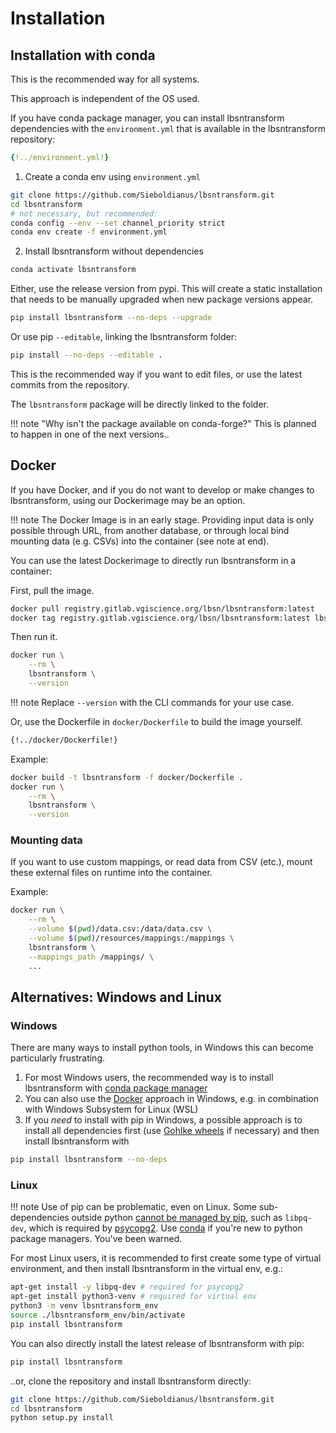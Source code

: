# Installation
## Installation with conda

This is the recommended way for all systems.

This approach is independent of the OS used.

If you have conda package manager, you can install lbsntransform dependencies 
with the `environment.yml` that is available in the lbsntransform repository:

```yaml
{!../environment.yml!}
```

1. Create a conda env using `environment.yml`

```bash
git clone https://github.com/Sieboldianus/lbsntransform.git
cd lbsntransform
# not necessary, but recommended:
conda config --env --set channel_priority strict
conda env create -f environment.yml
```

2. Install lbsntransform without dependencies

```bash
conda activate lbsntransform
```

Either, use the release version from pypi. This will create a static installation that needs
to be manually upgraded when new package versions appear.

```bash
pip install lbsntransform --no-deps --upgrade
```

Or use pip `--editable`, linking the lbsntransform folder:

```bash
pip install --no-deps --editable .
```

This is the recommended way if you want to edit files, or use the latest commits from the repository.

The `lbsntransform` package will be directly linked to the folder.

!!! note "Why isn't the package available on conda-forge?"
    This is planned to happen in one of the next versions..
    
## Docker

If you have Docker, and if you do not want to develop or make changes to lbsntransform,
using our Dockerimage may be an option.

!!! note
    The Docker Image is in an early stage. Providing input data is only
    possible through URL, from another database, or through 
    local bind mounting data (e.g. CSVs) into the container (see note at end).

You can use the latest Dockerimage to directly run lbsntransform in a container:

First, pull the image.
```bash
docker pull registry.gitlab.vgiscience.org/lbsn/lbsntransform:latest
docker tag registry.gitlab.vgiscience.org/lbsn/lbsntransform:latest lbsntransform
```

Then run it.
```bash
docker run \
    --rm \
    lbsntransform \
    --version
```

!!! note
    Replace `--version` with the CLI commands for your use case.
    
Or, use the Dockerfile in `docker/Dockerfile` to build the image yourself.

```dockerfile
{!../docker/Dockerfile!}
```

Example:
```bash
docker build -t lbsntransform -f docker/Dockerfile .
docker run \
    --rm \
    lbsntransform \
    --version
```

### Mounting data

If you want to use custom mappings, or read data from CSV (etc.),
mount these external files on runtime into the container.

Example:
```bash
docker run \
    --rm \
    --volume $(pwd)/data.csv:/data/data.csv \
    --volume $(pwd)/resources/mappings:/mappings \
    lbsntransform \
    --mappings_path /mappings/ \
    ...
```

## Alternatives: Windows and Linux

### Windows

There are many ways to install python tools, in Windows this can become particularly frustrating.

1. For most Windows users, the recommended way is to install lbsntransform with [conda package manager](#conda)
2. You can also use the [Docker](#docker) approach in Windows, e.g. in combination with Windows Subsystem for Linux (WSL)
3. If you _need_ to install with pip in Windows, a possible approach is to install all dependencies first (use [Gohlke wheels] 
   if necessary) and then install lbsntransform with 

```bash
pip install lbsntransform --no-deps
```

### Linux

!!! note
    Use of pip can be problematic, even on Linux. Some sub-dependencies outside python [cannot 
    be managed by pip][1], such as `libpq-dev`, which is required by [psycopg2]. 
    Use [conda](#conda) if you're new to python package managers. You've been warned.
    
For most Linux users, it is recommended to first create some type of virtual environment, 
and then install lbsntransform in the virtual env, e.g.:

```bash
apt-get install -y libpq-dev # required for psycopg2
apt-get install python3-venv # required for virtual env
python3 -m venv lbsntransform_env
source ./lbsntransform_env/bin/activate
pip install lbsntransform
```

You can also directly install the latest release of lbsntransform with pip:

```bash
pip install lbsntransform
```

..or, clone the repository and install lbsntransform directly:

```bash
git clone https://github.com/Sieboldianus/lbsntransform.git
cd lbsntransform
python setup.py install
```

[1]: https://stackoverflow.com/q/27734053/4556479#comment43880476_27734053
[psycopg2]: https://www.psycopg.org/install/
[Gohlke wheels]: https://www.lfd.uci.edu/~gohlke/pythonlibs/